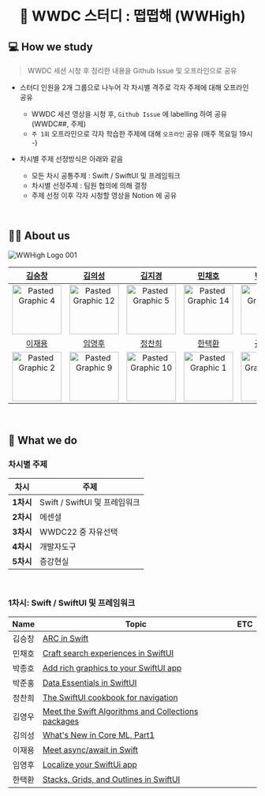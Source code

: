
<div align="center">

#  WWDC 스터디 : 떱떱해 (WWHigh)



</div>

## 💻 How we study
> WWDC 세션 시청 후 정리한 내용을 Github Issue 및 오프라인으로 공유

- 스터디 인원을 2개 그룹으로 나누어 각 차시별 격주로 각자 주제에 대해 오프라인 공유 
  - WWDC 세션 영상을 시청 후, `Github Issue` 에 labelling 하여 공유 (WWDC##, 주제)
  - `주 1회` 오프라인으로 각자 학습한 주제에 대해 `오프라인` 공유 (매주 목요일 19시 -)

- 차시별 주제 선정방식은 아래와 같음
  - 모든 차시 공통주제 :  Swift / SwiftUI 및 프레임워크
  - 차시별 선정주제 : 팀원 협의에 의해 결정
  - 주제 선정 이후 각자 시청할 영상을 Notion 에 공유


<br/>

## 👨‍💻 About us


![WWHigh Logo 001](https://user-images.githubusercontent.com/63157395/182010217-b0556bad-dfef-46d0-b044-d7ad17687cec.jpeg)

<div align="center">

| [김승창](https://github.com/LentoAssai) | [김의성](https://github.com/kimscastle) | [김지경](https://github.com/Lia316) | [민채호](https://github.com/Chaeho-Min) | [박종호](https://github.com/feldblume5263) | [박준홍](https://github.com/feldblume5263) |
|:---:| :---: | :---: | :---: | :---: | :---: |
|<img width="100" alt="Pasted Graphic 4" src="https://user-images.githubusercontent.com/63157395/182010522-7a1ee4c0-5c73-4cb0-82b5-2b41efd99cb9.png">| <img width="100" alt="Pasted Graphic 12" src="https://user-images.githubusercontent.com/63157395/182010529-730d4221-8d83-48a6-880f-d030103b99dc.png">|  <img width="100" alt="Pasted Graphic 5" src="https://user-images.githubusercontent.com/63157395/182010531-adb5d5d2-b153-4304-a631-0b102cc90f11.png">| <img width="100" alt="Pasted Graphic 14" src="https://user-images.githubusercontent.com/63157395/182010537-71b2daf2-e16a-43eb-a660-8d439f32b188.png">|  <img width="100" alt="Pasted Graphic 8" src="https://user-images.githubusercontent.com/63157395/182010540-dd78a22a-1f9d-4b9a-8ad8-466b4b9c4133.png">|<img width="100" alt="Pasted Graphic 6" src="https://user-images.githubusercontent.com/63157395/182010542-17deafd2-3179-473c-9679-0b62bc5b4f2a.png">|
| [이재용](https://github.com/wody-d) | [임영후](https://github.com/Asher3576) | [정찬희](https://github.com/chaneeii) | [한택환](https://github.com/TaekH) | [~~김영우~~](https://github.com/Yeongwoo-Poding) |  |
|<img width="100" alt="Pasted Graphic 2" src="https://user-images.githubusercontent.com/63157395/182010587-e01d0fd1-ed3b-401b-8cd7-7e75daa1fcbc.png">| <img width="100" alt="Pasted Graphic 9" src="https://user-images.githubusercontent.com/63157395/182010588-27b0f66e-7776-4af9-a9c0-a85aaa808be9.png">|<img width="100" alt="Pasted Graphic 10" src="https://user-images.githubusercontent.com/63157395/182010592-6e80cffc-4e43-42a1-bd40-1b8135125c4f.png">| <img width="100" alt="Pasted Graphic 1" src="https://user-images.githubusercontent.com/63157395/182010594-3fd38047-3816-4799-b23e-16d5fd12d088.png">|   <img width="100" alt="Pasted Graphic 13" src="https://user-images.githubusercontent.com/63157395/182010604-7750f157-f726-47c4-80f6-ba2afde14f11.png">|

</div>


<br/>

## 📝 What we do
  
### 차시별 주제 
| **차시**      | **주제**                   |
| ----------- | ------------------------ |
| **1차시** | Swift / SwiftUI 및  프레임워크 |
| **2차시** | 에센셜                      |
| **3차시** | WWDC22 중  자유선택           |
| **4차시** | 개발자도구                    |
| **5차시** | 증강현실                     |

<br/>

### 1차시: Swift / SwiftUI 및 프레임워크
| Name   	| Topic                                                                                                	| ETC 	|
|:------:	|------------------------------------------------------------------------------------------------------	|-----	|
| 김승창 	| [ARC in Swift](https://github.com/WWHigh/WWDC-STUDY/issues/7)                                        	|     	|
| 민채호 	| [Craft search experiences in SwiftUI](https://github.com/WWHigh/WWDC-STUDY/issues/5)                 	|     	|
| 박종호 	| [Add rich graphics to your SwiftUI app](https://github.com/WWHigh/WWDC-STUDY/issues/2)               	|     	|
| 박준홍 	| [Data Essentials in SwiftUI](https://github.com/WWHigh/WWDC-STUDY/issues/6)                          	|     	|
| 정찬희 	| [The SwiftUI cookbook for navigation](https://github.com/WWHigh/WWDC-STUDY/issues/4)                 	|     	|
| 김영우 	| [Meet the Swift Algorithms and Collections packages](https://github.com/WWHigh/WWDC-STUDY/issues/12) 	|     	|
| 김의성 	| [What's New in Core ML, Part1](https://github.com/WWHigh/WWDC-STUDY/issues/11)                       	|     	|
| 이재용 	| [Meet async/await in Swift](https://github.com/WWHigh/WWDC-STUDY/issues/3)                           	|     	|
| 임영후 	| [Localize your SwiftUi app](https://github.com/WWHigh/WWDC-STUDY/issues/10)                          	|     	|
| 한택환 	| [Stacks, Grids, and Outlines in SwiftUI](https://github.com/WWHigh/WWDC-STUDY/issues/8)              	|     	|


<!--

### 2차시: 에센셜
| Name   	| Topic                                                                                                	| ETC 	|
|:------:	|------------------------------------------------------------------------------------------------------	|-----	|
| 김승창 	| [ARC in Swift](https://github.com/WWHigh/WWDC-STUDY/issues/7)                                        	|     	|
| 민채호 	| [Craft search experiences in SwiftUI](https://github.com/WWHigh/WWDC-STUDY/issues/5)                 	|     	|
| 박종호 	| [Add rich graphics to your SwiftUI app](https://github.com/WWHigh/WWDC-STUDY/issues/2)               	|     	|
| 박준홍 	| [Data Essentials in SwiftUI](https://github.com/WWHigh/WWDC-STUDY/issues/6)                          	|     	|
| 정찬희 	| [The SwiftUI cookbook for navigation](https://github.com/WWHigh/WWDC-STUDY/issues/4)                 	|     	|
| 김영우 	| [Meet the Swift Algorithms and Collections packages](https://github.com/WWHigh/WWDC-STUDY/issues/12) 	|     	|
| 김의성 	| [What's New in Core ML, Part1](https://github.com/WWHigh/WWDC-STUDY/issues/11)                       	|     	|
| 이재용 	| [Meet async/await in Swift](https://github.com/WWHigh/WWDC-STUDY/issues/3)                           	|     	|
| 임영후 	| [Localize your SwiftUi app](https://github.com/WWHigh/WWDC-STUDY/issues/10)                          	|     	|
| 한택환 	| [Stacks, Grids, and Outlines in SwiftUI](https://github.com/WWHigh/WWDC-STUDY/issues/8)              	|     	|


### 3차시: WWDC22 세션 중 자유선택
| Name   	| Topic                                                                                                	| ETC 	|
|:------:	|------------------------------------------------------------------------------------------------------	|-----	|
| 김승창 	| [ARC in Swift](https://github.com/WWHigh/WWDC-STUDY/issues/7)                                        	|     	|
| 민채호 	| [Craft search experiences in SwiftUI](https://github.com/WWHigh/WWDC-STUDY/issues/5)                 	|     	|
| 박종호 	| [Add rich graphics to your SwiftUI app](https://github.com/WWHigh/WWDC-STUDY/issues/2)               	|     	|
| 박준홍 	| [Data Essentials in SwiftUI](https://github.com/WWHigh/WWDC-STUDY/issues/6)                          	|     	|
| 정찬희 	| [The SwiftUI cookbook for navigation](https://github.com/WWHigh/WWDC-STUDY/issues/4)                 	|     	|
| 김영우 	| [Meet the Swift Algorithms and Collections packages](https://github.com/WWHigh/WWDC-STUDY/issues/12) 	|     	|
| 김의성 	| [What's New in Core ML, Part1](https://github.com/WWHigh/WWDC-STUDY/issues/11)                       	|     	|
| 이재용 	| [Meet async/await in Swift](https://github.com/WWHigh/WWDC-STUDY/issues/3)                           	|     	|
| 임영후 	| [Localize your SwiftUi app](https://github.com/WWHigh/WWDC-STUDY/issues/10)                          	|     	|
| 한택환 	| [Stacks, Grids, and Outlines in SwiftUI](https://github.com/WWHigh/WWDC-STUDY/issues/8)              	|     	|



### 4차시: 개발자 도구
| Name   	| Topic                                                                                                	| ETC 	|
|:------:	|------------------------------------------------------------------------------------------------------	|-----	|
| 김승창 	| [ARC in Swift](https://github.com/WWHigh/WWDC-STUDY/issues/7)                                        	|     	|
| 민채호 	| [Craft search experiences in SwiftUI](https://github.com/WWHigh/WWDC-STUDY/issues/5)                 	|     	|
| 박종호 	| [Add rich graphics to your SwiftUI app](https://github.com/WWHigh/WWDC-STUDY/issues/2)               	|     	|
| 박준홍 	| [Data Essentials in SwiftUI](https://github.com/WWHigh/WWDC-STUDY/issues/6)                          	|     	|
| 정찬희 	| [The SwiftUI cookbook for navigation](https://github.com/WWHigh/WWDC-STUDY/issues/4)                 	|     	|
| 김지경 	| [Meet the Swift Algorithms and Collections packages](https://github.com/WWHigh/WWDC-STUDY/issues/12) 	|     	|
| 김의성 	| [What's New in Core ML, Part1](https://github.com/WWHigh/WWDC-STUDY/issues/11)                       	|     	|
| 이재용 	| [Meet async/await in Swift](https://github.com/WWHigh/WWDC-STUDY/issues/3)                           	|     	|
| 임영후 	| [Localize your SwiftUi app](https://github.com/WWHigh/WWDC-STUDY/issues/10)                          	|     	|
| 한택환 	| [Stacks, Grids, and Outlines in SwiftUI](https://github.com/WWHigh/WWDC-STUDY/issues/8)              	|     	|

-->
